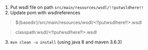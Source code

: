 
1. Put wsdl file on path
`src/main/resources/wsdl/!!putwsldhere!!`
2. Update pom with wsdlreferences
> <wsdl>${basedir}/src/main/resources/wsdl/<!!putwsdlhere!!>.wsdl</wsdl>

> <wsdlLocation>classpath:wsdl/<!!putwsdlhere!!>.wsdl</wsdlLocation>

3. `mvn clean -u install` (using java 8 and maven 3.6.3)